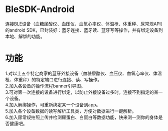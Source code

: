 # BleSDK-Android
连接BLE设备（血糖尿酸仪、血压仪、血氧心率仪、体温枪、体重秤、尿常规API）的android SDK，已封装好：蓝牙连接、蓝牙读、蓝牙写等操作，并有绑定设备到本地、解绑的功能。

# 功能
1.对以上五个特定商家的蓝牙外接设备（血糖尿酸仪、血压仪、血氧心率仪、体温枪、体重秤）的特定端口进行连接、读、写操作。</br>
2.加入各设备的操作流程banner引导图。</br>
3.可对第一次连接的设备进行绑定，以防止外接设备过多时，连接不到指定的某一个设备。</br>
4.加入解绑操作，可重新绑定某一个设备到app。</br>
5.加入各个设备数据的读写解析工具类，方便对数据进行一键解析。</br>
6.加入尿常规拍照上传并检测尿蛋白、白蛋白等数据功能，快来测一测你的身体是否健康吧。
